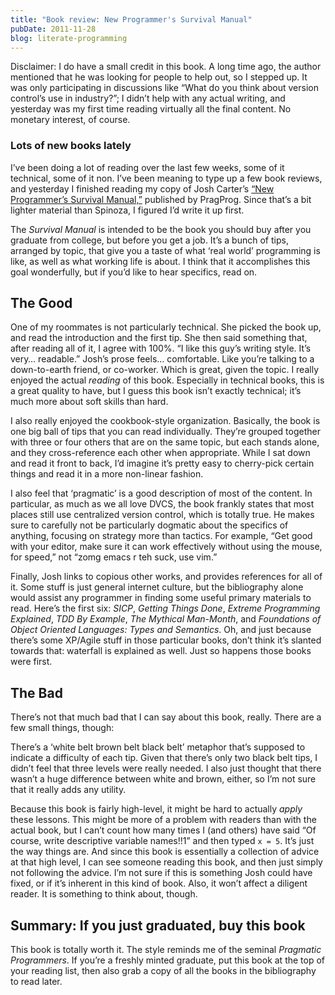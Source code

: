 ```yaml
---
title: "Book review: New Programmer's Survival Manual"
pubDate: 2011-11-28
blog: literate-programming
---
```



Disclaimer: I do have a small credit in this book. A long time ago, the author mentioned that he was looking for people to help out, so I stepped up. It was only participating in discussions like “What do you think about version control’s use in industry?”; I didn’t help with any actual writing, and yesterday was my first time reading virtually all the final content. No monetary interest, of course.

### Lots of new books lately

I’ve been doing a lot of reading over the last few weeks, some of it technical, some of it non. I’ve been meaning to type up a few book reviews, and yesterday I finished reading my copy of Josh Carter’s [“New Programmer’s Survival Manual,”](http://pragprog.com/book/jcdeg/new-programmer-s-survival-manual) published by PragProg. Since that’s a bit lighter material than Spinoza, I figured I’d write it up first.

The *Survival Manual* is intended to be the book you should buy after you graduate from college, but before you get a job. It’s a bunch of tips, arranged by topic, that give you a taste of what ‘real world’ programming is like, as well as what working life is about. I think that it accomplishes this goal wonderfully, but if you’d like to hear specifics, read on.

## The Good

One of my roommates is not particularly technical. She picked the book up, and read the introduction and the first tip. She then said something that, after reading all of it, I agree with 100%. “I like this guy’s writing style. It’s very… readable.” Josh’s prose feels… comfortable. Like you’re talking to a down-to-earth friend, or co-worker. Which is great, given the topic. I really enjoyed the actual *reading* of this book. Especially in technical books, this is a great quality to have, but I guess this book isn’t exactly technical; it’s much more about soft skills than hard.

I also really enjoyed the cookbook-style organization. Basically, the book is one big ball of tips that you can read individually. They’re grouped together with three or four others that are on the same topic, but each stands alone, and they cross-reference each other when appropriate. While I sat down and read it front to back, I’d imagine it’s pretty easy to cherry-pick certain things and read it in a more non-linear fashion.

I also feel that ‘pragmatic’ is a good description of most of the content. In particular, as much as we all love DVCS, the book frankly states that most places still use centralized version control, which is totally true. He makes sure to carefully not be particularly dogmatic about the specifics of anything, focusing on strategy more than tactics. For example, “Get good with your editor, make sure it can work effectively without using the mouse, for speed,” not “zomg emacs r teh suck, use vim.”

Finally, Josh links to copious other works, and provides references for all of it. Some stuff is just general internet culture, but the bibliography alone would assist any programmer in finding some useful primary materials to read. Here’s the first six: *SICP*, *Getting Things Done*, *Extreme Programming Explained*, *TDD By Example*, *The Mythical Man-Month*, and *Foundations of Object Oriented Languages: Types and Semantics*. Oh, and just because there’s some XP/Agile stuff in those particular books, don’t think it’s slanted towards that: waterfall is explained as well. Just so happens those books were first.

## The Bad

There’s not that much bad that I can say about this book, really. There are a few small things, though:

There’s a ‘white belt brown belt black belt’ metaphor that’s supposed to indicate a difficulty of each tip. Given that there’s only two black belt tips, I didn’t feel that three levels were really needed. I also just thought that there wasn’t a huge difference between white and brown, either, so I’m not sure that it really adds any utility.

Because this book is fairly high-level, it might be hard to actually *apply* these lessons. This might be more of a problem with readers than with the actual book, but I can’t count how many times I (and others) have said “Of course, write descriptive variable names!!1” and then typed `x = 5`. It’s just the way things are. And since this book is essentially a collection of advice at that high level, I can see someone reading this book, and then just simply not following the advice. I’m not sure if this is something Josh could have fixed, or if it’s inherent in this kind of book. Also, it won’t affect a diligent reader. It is something to think about, though.

## Summary: If you just graduated, buy this book

This book is totally worth it. The style reminds me of the seminal *Pragmatic Programmers*. If you’re a freshly minted graduate, put this book at the top of your reading list, then also grab a copy of all the books in the bibliography to read later.
